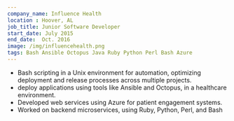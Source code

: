 ```yaml
---
company_name: Influence Health
location : Hoover, AL
job_title: Junior Software Developer
start_date: July 2015
end_date:  Oct. 2016
image: /img/influencehealth.png
tags: Bash Ansible Octopus Java Ruby Python Perl Bash Azure 
---
```


- Bash scripting in a Unix environment for automation, optimizing 
deployment and release processes across multiple projects. 
- deploy applications using tools like Ansible and Octopus, in a healthcare 
environment. 
- Developed web services using Azure for patient engagement systems. 
- Worked on backend microservices, using Ruby, Python, Perl, and Bash 